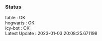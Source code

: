 ### Status


table : OK  
hogwarts : OK  
icy-bot : OK  
Latest Update : 2023-01-03 20:08:25.671198
